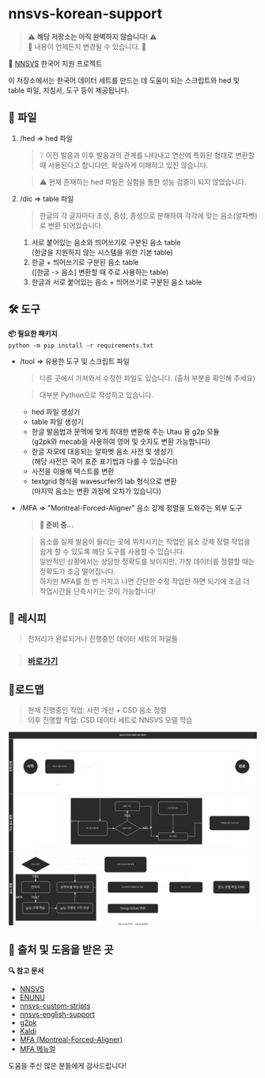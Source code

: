 # nnsvs-korean-support

> ⚠️ **해당 저장소는 아직 완벽하지 않습니다!** ⚠️  
> 🚨 내용이 언제든지 변경될 수 있습니다. 🚨

:pushpin: [NNSVS](https://github.com/r9y9/nnsvs) 한국어 지원 프로젝트

이 저장소에서는 한국어 데이터 세트를 만드는 데 도움이 되는 스크립트와 hed 및 table 파일, 지침서, 도구 등이 제공됩니다.

## 💾 파일

1. /hed => hed 파일

    > ❔ 이전 발음과 이후 발음과의 관계를 나타내고 연산에 특화된 형태로 변환할 때 사용된다고 합니다만, 확실하게 이해하고 있진 않습니다.

    > ⚠️ 현재 존재하는 hed 파일은 실험을 통한 성능 검증이 되지 않았습니다.

2. /dic => table 파일
    > 한글의 각 글자마다 초성, 중성, 종성으로 분해하여 각각에 맞는 음소(알파벳)로 변환 되어있습니다.
    1. 서로 붙어있는 음소와 띄어쓰기로 구분된 음소 table  
       (한글을 지원하지 않는 시스템을 위한 기본 table)
    2. 한글 + 띄어쓰기로 구분된 음소 table  
       ([한글 -> 음소] 변환할 때 주로 사용하는 table)
    3. 한글과 서로 붙어있는 음소 + 띄어쓰기로 구분된 음소 table

## 🛠️ 도구

**:package: 필요한 패키지**  
`python -m pip install -r requirements.txt`

-   /tool => 유용한 도구 및 스크립트 파일

    > 다른 곳에서 가져와서 수정한 파일도 있습니다. (출처 부분을 확인해 주세요)

    > 대부분 Python으로 작성하고 있습니다.

    -   hed 파일 생성기
    -   table 파일 생성기
    -   한글 발음법과 문맥에 맞게 최대한 변환해 주는 Utau 용 g2p 모듈  
         (g2pk와 mecab을 사용하여 영어 및 숫자도 변환 가능합니다)
    -   한글 자모에 대응되는 알파벳 음소 사전 및 생성기  
         (해당 사전은 국어 표준 표기법과 다를 수 있습니다)
    -   사전을 이용해 텍스트를 변환
    -   textgrid 형식을 wavesurfer의 lab 형식으로 변환  
         (마지막 음소는 변환 과정에 오차가 있습니다)

-   /MFA => "Montreal-Forced-Aligner" 음소 강제 정렬을 도와주는 외부 도구

    > **📄 준비 중...**

    > 음소를 실제 발음이 들리는 곳에 위치시키는 작업인 음소 강제 정렬 작업을 쉽게 할 수 있도록 해당 도구를 사용할 수 있습니다.  
    > 일반적인 상황에서는 상당한 정확도를 보이지만, 가창 데이터를 정렬할 때는 정확도가 조금 떨어집니다.  
    >  하지만 MFA를 한 번 거치고 나면 간단한 수정 작업만 하면 되기에 조금 더 작업시간을 단축시키는 것이 가능합니다!

## 🍳 레시피

> 전처리가 완료되거나 진행중인 데이터 세트의 파일들

> ### [바로가기](./recipes/README.md)

## 🚩로드맵

> 현재 진행중인 작업: 사전 개선 + CSD 음소 정렬  
> 이후 진행할 작업: CSD 데이터 세트로 NNSVS 모델 학습

<img src="./resources/nnsvs-korean-support.kor.svg" />

## 🙏 출처 및 도움을 받은 곳

**🔍 참고 문서**

-   [NNSVS](https://github.com/r9y9/nnsvs)
-   [ENUNU](https://github.com/oatsu-gh/ENUNU)
-   [nnsvs-custom-stripts](https://github.com/oatsu-gh/nnsvs-custom-stripts)
-   [nnsvs-english-support](https://github.com/DynamiVox/nnsvs-english-support)
-   [g2pk](https://github.com/Kyubyong/g2pK)
-   [Kaldi](https://github.com/kaldi-asr/kaldi)
-   [MFA (Montreal-Forced-Aligner)](https://montreal-forced-aligner.readthedocs.io)
-   [MFA 메뉴얼](https://chldkato.tistory.com/195)

도움을 주신 많은 분들에게 감사드립니다!
